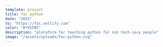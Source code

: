 ```yaml
---
template: project
title: fac python
date: "2015"
to: "https://fac.netlify.com"
color: "#745FB5"
description: "plataform for teaching python for non tech-savy people"
image: "/assets/uploads/fac-python.svg"
---
```

